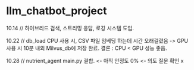 # llm_chatbot_project

10.14 // 하이브리드 검색, 스트리밍 응답, 로깅 시스템 도입.


10.22 // db_load CPU 사용 시, CSV 파일 임베딩 하는데 시간 오래걸렸음 -> GPU 사용 시 10분 내외 Milvus_db에 저장 완료.
결론 : CPU < GPU 성능 좋음.

10.28 // nutrient_agent main.py 결합. <- 아직 안정도 0% <- 의도 질문 확인 x
